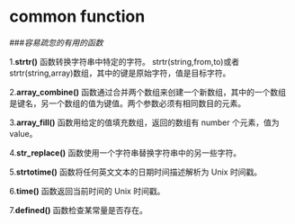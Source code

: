 common function
===================
###*容易疏忽的有用的函数*


1.**strtr()** 函数转换字符串中特定的字符。
 strtr(string,from,to)或者strtr(string,array)数组，其中的键是原始字符，值是目标字符。

2.**array_combine()** 函数通过合并两个数组来创建一个新数组，其中的一个数组是键名，另一个数组的值为键值。两个参数必须有相同数目的元素。

3.**array_fill()** 函数用给定的值填充数组，返回的数组有 number 个元素，值为 value。

4.**str_replace()** 函数使用一个字符串替换字符串中的另一些字符。

5.**strtotime()** 函数将任何英文文本的日期时间描述解析为 Unix 时间戳。

6.**time()** 函数返回当前时间的 Unix 时间戳。

7.**defined()** 函数检查某常量是否存在。